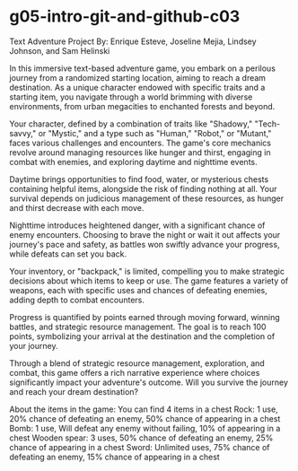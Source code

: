 # g05-intro-git-and-github-c03

Text Adventure Project
By: Enrique Esteve, Joseline Mejia, Lindsey Johnson, and Sam Helinski 

In this immersive text-based adventure game, you embark on a perilous journey from a randomized starting location, aiming to reach a dream destination. As a unique character endowed with specific traits and a starting item, you navigate through a world brimming with diverse environments, from urban megacities to enchanted forests and beyond.

Your character, defined by a combination of traits like "Shadowy," "Tech-savvy," or "Mystic," and a type such as "Human," "Robot," or "Mutant," faces various challenges and encounters. The game's core mechanics revolve around managing resources like hunger and thirst, engaging in combat with enemies, and exploring daytime and nighttime events.

Daytime brings opportunities to find food, water, or mysterious chests containing helpful items, alongside the risk of finding nothing at all. Your survival depends on judicious management of these resources, as hunger and thirst decrease with each move.

Nighttime introduces heightened danger, with a significant chance of enemy encounters. Choosing to brave the night or wait it out affects your journey's pace and safety, as battles won swiftly advance your progress, while defeats can set you back.

Your inventory, or "backpack," is limited, compelling you to make strategic decisions about which items to keep or use. The game features a variety of weapons, each with specific uses and chances of defeating enemies, adding depth to combat encounters.

Progress is quantified by points earned through moving forward, winning battles, and strategic resource management. The goal is to reach 100 points, symbolizing your arrival at the destination and the completion of your journey.

Through a blend of strategic resource management, exploration, and combat, this game offers a rich narrative experience where choices significantly impact your adventure's outcome. Will you survive the journey and reach your dream destination?
    
About the items in the game:
You can find 4 items in a chest
Rock:
1 use, 20% chance of defeating an enemy, 50% chance of appearing in a chest
Bomb:
1 use, Will defeat any enemy without failing, 10% of appearing in a chest
Wooden spear:
3 uses, 50% chance of defeating an enemy, 25% chance of appearing in a chest
Sword:
Unlimited uses, 75% chance of defeating an enemy, 15% chance of appearing in a chest
